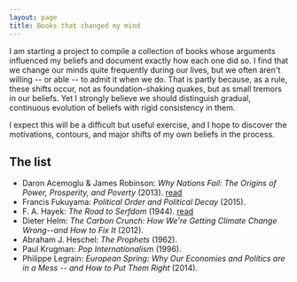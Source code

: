 ```yaml
---
layout: page
title: Books that changed my mind
---
```


I am starting a project to compile a collection of books whose arguments
influenced my beliefs and document exactly how each one did so. I find that we
change our minds quite frequently during our lives, but we often aren't willing
-- or able -- to admit it when we do. That is partly because, as a rule, these
shifts occur, not as foundation-shaking quakes, but as small tremors in our
beliefs. Yet I strongly believe we should distinguish gradual, continuous
evolution of beliefs with rigid consistency in them.

I expect this will be a difficult but useful exercise, and I hope to discover
the motivations, contours, and major shifts of my own beliefs in the process.

## The list

* Daron Acemoglu & James Robinson: *Why Nations Fail: The Origins of Power,
  Prosperity, and Poverty* (2013). [read](books/why-nations-fail)
* Francis Fukuyama: *Political Order and Political Decay* (2015).
* F. A. Hayek: *The Road to Serfdom* (1944). [read](books/road-to-serfdom)
* Dieter Helm: *The Carbon Crunch: How We're Getting Climate Change Wrong--and
  How to Fix It* (2012).
* Abraham J. Heschel: *The Prophets* (1962).
* Paul Krugman: *Pop Internationalism* (1996).
* Philippe Legrain: *European Spring: Why Our Economies and Politics are in a
  Mess -- and How to Put Them Right* (2014).
